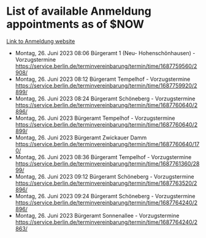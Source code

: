 # List of available Anmeldung appointments as of $NOW
[Link to Anmeldung website](https://service.berlin.de/terminvereinbarung/termin/tag.php?termin=1&anliegen[]=120686&dienstleisterlist=122210,122217,327316,122219,327312,122227,327314,122231,327346,122243,327348,122254,122252,329742,122260,329745,122262,329748,122271,327278,122273,327274,122277,327276,330436,122280,327294,122282,327290,122284,327292,122291,327270,122285,327266,122286,327264,122296,327268,150230,329760,122297,327286,122294,327284,122312,329763,122314,329775,122304,327330,122311,327334,122309,327332,317869,122281,327352,122279,329772,122283,122276,327324,122274,327326,122267,329766,122246,327318,122251,327320,122257,327322,122208,327298,122226,327300&herkunft=http%3A%2F%2Fservice.berlin.de%2Fdienstleistung%2F120686%2F)
- Montag, 26. Juni 2023 08:06 Bürgeramt 1 (Neu- Hohenschönhausen) - Vorzugstermine https://service.berlin.de/terminvereinbarung/termin/time/1687759560/2908/
- Montag, 26. Juni 2023 08:12 Bürgeramt Tempelhof - Vorzugstermine https://service.berlin.de/terminvereinbarung/termin/time/1687759920/2899/
- Montag, 26. Juni 2023 08:24 Bürgeramt Schöneberg - Vorzugstermine https://service.berlin.de/terminvereinbarung/termin/time/1687760640/2896/
- Montag, 26. Juni 2023  Bürgeramt Tempelhof - Vorzugstermine https://service.berlin.de/terminvereinbarung/termin/time/1687760640/2899/
- Montag, 26. Juni 2023  Bürgeramt Zwickauer Damm https://service.berlin.de/terminvereinbarung/termin/time/1687760640/170/
- Montag, 26. Juni 2023 08:36 Bürgeramt Tempelhof - Vorzugstermine https://service.berlin.de/terminvereinbarung/termin/time/1687761360/2899/
- Montag, 26. Juni 2023 09:12 Bürgeramt Schöneberg - Vorzugstermine https://service.berlin.de/terminvereinbarung/termin/time/1687763520/2896/
- Montag, 26. Juni 2023 09:24 Bürgeramt Schöneberg - Vorzugstermine https://service.berlin.de/terminvereinbarung/termin/time/1687764240/2896/
- Montag, 26. Juni 2023  Bürgeramt Sonnenallee - Vorzugstermine https://service.berlin.de/terminvereinbarung/termin/time/1687764240/2863/
